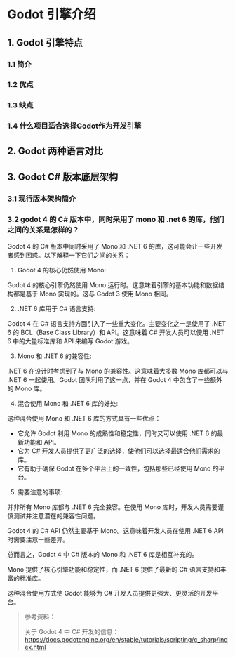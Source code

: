 # Godot 引擎介绍

## 1. Godot 引擎特点

### 1.1 简介

### 1.2 优点

### 1.3 缺点

### 1.4 什么项目适合选择Godot作为开发引擎

## 2. Godot 两种语言对比

## 3. Godot C# 版本底层架构

### 3.1 现行版本架构简介

### 3.2 godot 4 的 C# 版本中，同时采用了 mono 和 .net 6 的库，他们之间的关系是怎样的？

Godot 4 的 C# 版本中同时采用了 Mono 和 .NET 6 的库，这可能会让一些开发者感到困惑。以下解释一下它们之间的关系：

1. Godot 4 的核心仍然使用 Mono:

Godot 4 的核心引擎仍然使用 Mono 运行时。这意味着引擎的基本功能和数据结构都是基于 Mono 实现的。这与 Godot 3 使用 Mono 相同。

2. .NET 6 库用于 C# 语言支持:

Godot 4 在 C# 语言支持方面引入了一些重大变化。主要变化之一是使用了 .NET 6 的 BCL（Base Class Library）和 API。这意味着 C# 开发人员可以使用 .NET 6 中的大量标准库和 API 来编写 Godot 游戏。

3. Mono 和 .NET 6 的兼容性:

.NET 6 在设计时考虑到了与 Mono 的兼容性。这意味着大多数 Mono 库都可以与 .NET 6 一起使用。Godot 团队利用了这一点，并在 Godot 4 中包含了一些额外的 Mono 库。

4. 混合使用 Mono 和 .NET 6 库的好处:

这种混合使用 Mono 和 .NET 6 库的方式具有一些优点：

* 它允许 Godot 利用 Mono 的成熟性和稳定性，同时又可以使用 .NET 6 的最新功能和 API。
* 它为 C# 开发人员提供了更广泛的选择，使他们可以选择最适合他们需求的库。
* 它有助于确保 Godot 在多个平台上的一致性，包括那些已经使用 Mono 的平台。

5. 需要注意的事项:

并非所有 Mono 库都与 .NET 6 完全兼容。在使用 Mono 库时，开发人员需要谨慎测试并注意潜在的兼容性问题。

Godot 4 的 C# API 仍然主要基于 Mono。这意味着开发人员在使用 .NET 6 API 时需要注意一些差异。

总而言之，Godot 4 中 C# 版本的 Mono 和 .NET 6 库是相互补充的。

Mono 提供了核心引擎功能和稳定性，而 .NET 6 提供了最新的 C# 语言支持和丰富的标准库。

这种混合使用方式使 Godot 能够为 C# 开发人员提供更强大、更灵活的开发平台。


> 参考资料：
>
> 关于 Godot 4 中 C# 开发的信息：https://docs.godotengine.org/en/stable/tutorials/scripting/c_sharp/index.html